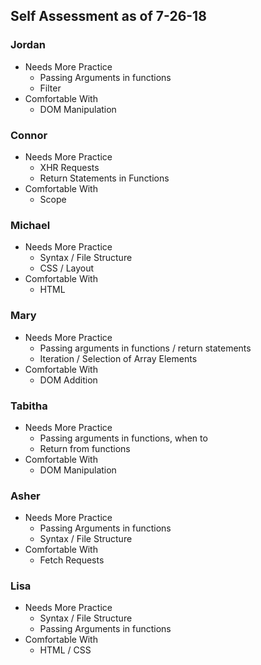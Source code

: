 ## Self Assessment as of 7-26-18

### Jordan
* Needs More Practice
    * Passing Arguments in functions
    * Filter
* Comfortable With 
    * DOM Manipulation
### Connor
* Needs More Practice
    * XHR Requests
    * Return Statements in Functions
* Comfortable With 
    * Scope
### Michael
* Needs More Practice
    * Syntax / File Structure
    * CSS / Layout
* Comfortable With 
    * HTML
### Mary
* Needs More Practice
    * Passing arguments in functions / return statements
    * Iteration / Selection of Array Elements
* Comfortable With 
    * DOM Addition
### Tabitha
* Needs More Practice
    * Passing arguments in functions, when to 
    * Return from functions
* Comfortable With 
    * DOM Manipulation
### Asher
* Needs More Practice
    * Passing Arguments in functions
    * Syntax / File Structure
* Comfortable With 
    * Fetch Requests
### Lisa
* Needs More Practice
    * Syntax / File Structure
    * Passing Arguments in functions
* Comfortable With 
    * HTML / CSS